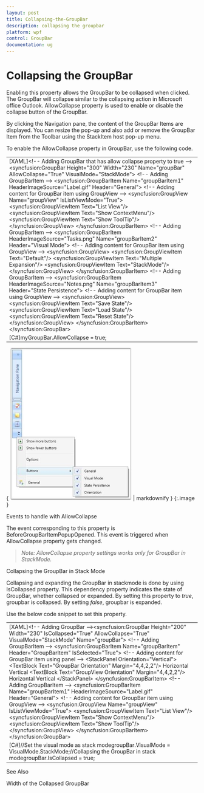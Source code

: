 ```yaml
---
layout: post
title: Collapsing-the-GroupBar
description: collapsing the groupbar
platform: wpf
control: GroupBar
documentation: ug
---
```


# Collapsing the GroupBar

Enabling this property allows the GroupBar to be collapsed when clicked. The GroupBar will collapse similar to the collapsing action in Microsoft office Outlook. AllowCollapse property is used to enable or disable the collapse button of the GroupBar.

By clicking the Navigation pane, the content of the GroupBar Items are displayed. You can resize the pop-up and also add or remove the GroupBar Item from the Toolbar using the StackItem host pop-up menu.

To enable the AllowCollapse property in GroupBar, use the following code.



<table>
<tr>
<td>
[XAML]&lt;!-- Adding GroupBar that has allow collapse property to true --&gt;&lt;syncfusion:GroupBar Height="300" Width="230" Name="groupBar" AllowCollapse="True" VisualMode="StackMode"&gt;    &lt;!-- Adding GroupBarItem --&gt;    &lt;syncfusion:GroupBarItem Name="groupBarItem1" HeaderImageSource="Label.gif" Header="General"&gt;      &lt;!-- Adding content for GroupBar item using GroupView --&gt;      &lt;syncfusion:GroupView Name="groupView" IsListViewMode="True"&gt;        &lt;syncfusion:GroupViewItem Text="List View"/&gt;        &lt;syncfusion:GroupViewItem Text="Show ContextMenu"/&gt;        &lt;syncfusion:GroupViewItem Text="Show ToolTip"/&gt;      &lt;/syncfusion:GroupView&gt;    &lt;/syncfusion:GroupBarItem&gt;    &lt;!-- Adding GroupBarItem --&gt;    &lt;syncfusion:GroupBarItem HeaderImageSource="Tasks.png" Name="groupBarItem2" Header="Visual Mode"&gt;      &lt;!-- Adding content for GroupBar item using GroupView --&gt;      &lt;syncfusion:GroupView&gt;        &lt;syncfusion:GroupViewItem Text="Default"/&gt;        &lt;syncfusion:GroupViewItem Text="Multiple Expansion"/&gt;        &lt;syncfusion:GroupViewItem Text="StackMode"/&gt;      &lt;/syncfusion:GroupView&gt;    &lt;/syncfusion:GroupBarItem&gt;    &lt;!-- Adding GroupBarItem --&gt;    &lt;syncfusion:GroupBarItem HeaderImageSource="Notes.png" Name="groupBarItem3" Header="State Persistence"&gt;      &lt;!-- Adding content for GroupBar item using GroupView --&gt;      &lt;syncfusion:GroupView&gt;        &lt;syncfusion:GroupViewItem Text="Save State"/&gt;        &lt;syncfusion:GroupViewItem Text="Load State"/&gt;        &lt;syncfusion:GroupViewItem Text="Reset State"/&gt;      &lt;/syncfusion:GroupView&gt;    &lt;/syncfusion:GroupBarItem&gt;  &lt;/syncfusion:GroupBar&gt;</td></tr>
<tr>
<td>
[C#]myGroupBar.AllowCollapse = true;</td></tr>
</table>




{ ![](Collapsing-the-GroupBar_images/Collapsing-the-GroupBar_img1.jpeg) | markdownify }
{:.image }




Events to handle with AllowCollapse

The event corresponding to this property is BeforeGroupBarItemPopupOpened. This event is triggered when AllowCollapse property gets changed.

> _Note: AllowCollapse property settings works only for GroupBar in StackMode._

Collapsing the GroupBar in Stack Mode

Collapsing and expanding the GroupBar in stackmode is done by using IsCollapsed property. This dependency property indicates the state of GroupBar, whether collapsed or expanded. By setting this property to _true_, groupbar is collapsed. By setting _false_, groupbar is expanded. 

Use the below code snippet to set this property.



<table>
<tr>
<td>
[XAML]&lt;!-- Adding GroupBar --&gt;&lt;syncfusion:GroupBar Height="200" Width="230" IsCollapsed="True" AllowCollapse="True" VisualMode="StackMode" Name="groupBar"&gt;  &lt;!-- Adding GroupBarItem --&gt;  &lt;syncfusion:GroupBarItem Name="groupBarItem" Header="GroupBarItem" IsSelected="True"&gt;    &lt;!-- Adding content for GroupBar item using panel --&gt;    &lt;StackPanel Orientation="Vertical"&gt;      &lt;TextBlock Text="GroupBar Orientation" Margin="4,4,2,2"/&gt;      <RadioButton IsChecked="True" Margin="4,2,2,2">Horizontal</RadioButton>      <RadioButton Margin="4,2,2,2">Vertical</RadioButton>      &lt;TextBlock Text="GroupView Orientation" Margin="4,4,2,2"/&gt;      <RadioButton Margin="4,2,2,2">Horizontal</RadioButton>      <RadioButton IsChecked="True" Margin="4,2,2,2">Vertical</RadioButton>    &lt;/StackPanel&gt;  &lt;/syncfusion:GroupBarItem&gt;  &lt;!-- Adding GroupBarItem --&gt;  &lt;syncfusion:GroupBarItem Name="groupBarItem1" HeaderImageSource="Label.gif" Header="General"&gt;    &lt;!-- Adding content for GroupBar item using GroupView --&gt;    &lt;syncfusion:GroupView Name="groupView" IsListViewMode="True"&gt;      &lt;syncfusion:GroupViewItem Text="List View"/&gt;      &lt;syncfusion:GroupViewItem Text="Show ContextMenu"/&gt;      &lt;syncfusion:GroupViewItem Text="Show ToolTip"/&gt;    &lt;/syncfusion:GroupView&gt;  &lt;/syncfusion:GroupBarItem&gt;&lt;/syncfusion:GroupBar&gt;</td></tr>
<tr>
<td>
[C#]//Set the visual mode as stack modegroupBar.VisualMode = VisualMode.StackMode;//Collapsing the GroupBar in stack modegroupBar.IsCollapsed = true;</td></tr>
</table>


See Also

Width of the Collapsed GroupBar

